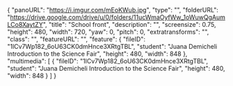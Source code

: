 {
      "panoURL": "https://i.imgur.com/mEoKWub.jpg",
      "type": "",
      "folderURL": "https://drive.google.com/drive/u/0/folders/11ucWmaOyfWw_1oWuwQgAumLCo8XaytZY",
      "title": "School front",
      "description": "",
      "screensize": 0.75,
      "height": 480,
      "width": 720,
      "yaw": 0,
      "pitch": 0,
      "extratransforms": "",
      "class": "",
      "featureURL": "",
      "feature": {
         "fileID": "1lCv7Wp182_6oU63CK0dmHnce3XRtgTBL",
         "student": "Juana Demicheli Introduction to the Science Fair",
         "height": 480,
         "width": 848
      },
      "multimedia": [
         {
            "fileID": "1lCv7Wp182_6oU63CK0dmHnce3XRtgTBL",
            "student": "Juana Demicheli Introduction to the Science Fair",
            "height": 480,
            "width": 848
         }
      ]
   }